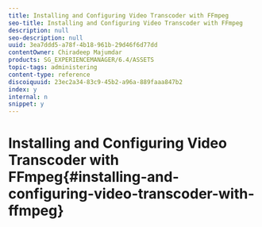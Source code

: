 ```yaml
---
title: Installing and Configuring Video Transcoder with FFmpeg
seo-title: Installing and Configuring Video Transcoder with FFmpeg
description: null
seo-description: null
uuid: 3ea7ddd5-a78f-4b18-961b-29d46f6d77dd
contentOwner: Chiradeep Majumdar
products: SG_EXPERIENCEMANAGER/6.4/ASSETS
topic-tags: administering
content-type: reference
discoiquuid: 23ec2a34-83c9-45b2-a96a-889faaa847b2
index: y
internal: n
snippet: y
---
```


# Installing and Configuring Video Transcoder with FFmpeg{#installing-and-configuring-video-transcoder-with-ffmpeg}

<!--
Comment Type: draft

<p>While the video transcoder with FFmpeg works similar to the connector FFmpeg transcoder with Assets (see <a href="../../sites/authoring/using/default-components-foundation.md">Video Components</a>) , you have more control over the process using this version because you are sharing the source code for the same transcoder. If, however, you decide not to use FFmpeg, or you want to use it differently than what is offered with the out-of-the-box transcoder, you can use this source code as a template to build out the transcoder how you want. Also, be aware that when you use FFmpeg, you can copy video renditions to a file system outside of AEM using File Copy Service.</p>
-->

##

<!--
Comment Type: draft

<h3>Installing FFmpeg</h3>
-->

<!--
Comment Type: draft

<p>You will now download and install FFmpeg and verify the installation.</p>
-->

<!--
Comment Type: draft

<ol>
<li><p>Go to <a href="http://www.ffmpeg.org">http://www.ffmpeg.org</a> to download and install the latest version of FFmpeg for your specific environment (Macintoch, Windows, or Linux).</p> <p>Make sure the ffmpeg executable is set in your system path. You should be able to run <span class="code">ffmpeg</span> from any directory in your system.</p> </li>
</ol>
-->

<!--
Comment Type: draft

<note type="note">
<p>AEM 6.2 is compatible with FFmpeg 3.0 and is configured to run correctly with FFmpeg 3.0 (which was the latest version at the time of general availability of 6.2).<br /> As per the FFmpeg documentation at <a href="https://trac.ffmpeg.org/wiki/Encode/AAC">https://trac.ffmpeg.org/wiki/Encode/AAC</a>, FFmpeg 3.0 does not ship with pre-built <span class="code">libvo-aacenc</span> or <span class="code">libaacplus</span> encoders. To use these encoders, install FFmpeg with the <span class="code">--with-fdk-aac</span> and/or <span class="code">--with-faac</span> option(s), or compile FFmpeg from non-free sources.</p>
<p>Because FFmpeg performs all transcoding operations, any reference to default configurations pertains to particular versions of FFmpeg validated by Adobe and may change in future. For more details, see FFmpeg encoding guidelines at <a href="https://trac.ffmpeg.org/wiki/Encode/H.264">https://trac.ffmpeg.org/wiki/Encode/H.264</a> and <a href="https://trac.ffmpeg.org/wiki/Encode/AAC">https://trac.ffmpeg.org/wiki/Encode/AAC</a>.</p>
</note>
-->

<!--
Comment Type: draft

<note type="note">
<p>From software security standpoint, Adobe recommends using the latest releases of all third-party software. However, if it is not possible to upgrade to FFmpeg 3.0, you may try the following:</p>
<ul>
<li>Add <span class="code">-strict -2</span> to the <span class="code">customArgs</span> property of <i>/etc/dam/video/iehq/jcr:content and /etc/dam/video/hq/jcr:content</i>.</li>
<li>Change the <span class="code">audioCodec</span> property of <i>/etc/dam/video/iehq/jcr:content</i> and <i>/etc/dam/video/hq/jcr:content</i> to <span class="code">libvo_aacenc</span> from <span class="code">aac</span>.</li>
</ul>
</note>
-->

<!--
Comment Type: draft

<h3>Installing cq-s7dam-video-core-1.0.jar</h3>
-->

<!--
Comment Type: draft

<p>Following the installation of FFmpeg, you will now verify the s7damVideobundle.</p>
-->

<!--
Comment Type: draft

<ol>
<li><p>Open AEM in your environment.</p> </li>
<li><p>Untar <span class="code">s7damvideobundle.tar</span> and then go to the <span class="code">s7damvideobundle/core</span> directory.</p> <p>You can download <a href="https://marketing.adobe.com/resources/help/en_US/s7/s7damvideobundle.tar">s7damvideobundle.tar here</a>.</p> </li>
<li><p>Run the following command:</p> <p><span class="code">mvn clean install sling:install</span></p> <p>The jar file from this project is installed under <span class="code">/libs/dam/install/cq-s7dam-video-core-1.0.jar</span>. Code is derived out of the existing DAM Video application which is part of the CQ Codebase.</p> <p>Three services are installed with the following process labels:</p>
<ul>
<li>"Create Thumbnail with FFMPEG as a pluggable component"</li>
</ul> <p style="margin-left: 40px;">Used as a reference implementation component which you can repurpose for integration with another third-party video encoder.<br /> </p>
<ul>
<li>"Transcode Video with FFMPEG as a pluggable component"</li>
</ul> <p style="margin-left: 40px;">Used for encoding by way of FFMPEG when customization is required. For example, set up of business rules to apply different encoding profiles based on source video aspect ratio.<br /> </p>
<ul>
<li>"Copy Transcoded Videos to NFS Mount"</li>
</ul> <p style="margin-left: 40px;">Used to store resulting encoded files to a server mount for delivery, such as integration with CDN or video packaging services.</p> </li>
</ol>
-->

<!--
Comment Type: draft

<h3>Setting up the Video Services through CQ Workflow</h3>
-->

<!--
Comment Type: draft

<ol>
<li><p>In your running instance of AEM, go to the following:</p> <p><span class="code">localhost:4502/workflow</span><br /> </p> </li>
<li><p>Tap <strong>Tools </strong>&gt; <strong>Workflow </strong>&gt; <strong>Models</strong>, then on the Workflow Models page, double-click <span class="code">DAM Update Asset</span>.</p> </li>
<li><p>In the <strong>DAM Update Asset</strong> page, in the workflow model, delete any existing <span class="code">FFmpeg thumbnails</span> and <span class="code">FFmpeg transcoding</span> services that may exist.</p> <p>You are now ready to set up the FFmpeg thumbnailing service.</p> </li>
</ol>
-->

<!--
Comment Type: draft

<h3>Setting up the FFmpeg Thumbnailing Service</h3>
-->

<!--
Comment Type: draft

<ol>
<li><p>In the AEM Sidekick, expand the <strong>Workflow</strong> list.</p> </li>
<li><p>Drag-and-drop <strong>Process Step</strong> on to your workflow page.</p> <p><br /> </p> <img imageRotate="0" src="assets/chlimage_1-396.png" /></li>
<li><p>Double-click the process step to open the <strong>Step Properties</strong> dialog box. In the <strong>Common</strong> tab, type a title such as <span class="code">FFmpeg thumbnail service</span>.</p> <p>Optionally, in the <strong>Description</strong> field, type a description that can further help you identify the process, such as <span class="code">Extracts video poster frame</span>.</p> </li>
<li><p>Tap the <strong>Process</strong> tab. Then in the <strong>Process</strong> drop-down list, select <strong>Create Thumbnail with FFMPEG as a pluggable component</strong>.</p> </li>
<li><p>Check <strong>Handler Advance</strong> option to turn it on.</p> </li>
<li><p>In the <strong>Arguments</strong> field, add the following:</p> <p><span class="code">count:4,index:2,[140:100],[48:48],[319:319]</span></p> <p>The arguments <span class="code">count</span> and <span class="code">index</span> are explained at the following location:</p> <p><a href="../../sites/developing/using/workflows-step-ref.md#createvideothumbnails">Create Video Thumbnails</a></p> </li>
<li><p>Click <strong>OK</strong>, and then click <strong>Save</strong> near the upper-left corner of the <strong>Workflow</strong> page.</p> <p>You are now ready to set up the FFMPEG Transcoding Service. This service is used for video encoding by way of FFMPEG when customization is required such as setting up business rules to apply different video encoding profiles based on the source video's aspect ratio.</p> </li>
</ol>
-->

<!--
Comment Type: draft

<h3>Setting up the FFmpeg Transcoding Service</h3>
-->

<!--
Comment Type: draft

<ol>
<li><p>In the AEM Sidekick, in the <strong>Workflow</strong> list, drag and drop <strong>Process Step</strong> on to your workflow immediately below the FFmpeg thumbnails step that you just added earlier.</p> </li>
<li><p>Double-click the process step to open the <strong>Step Properties</strong> dialog box. In the <strong>Common</strong> tab, type a title such as <span class="code">FFmpeg transcoding service</span>.</p> <p>Optionally, in the <strong>Description</strong> field, type a description that can further help you identify the process, such as <span class="code">Creates web-enabled video formats</span>.</p> </li>
<li><p>Click the <strong>Process</strong> tab, in the <strong>Process</strong> drop-down list, select <strong>Transcode Video with FFMPEG as a pluggable component</strong>.</p> </li>
<li><p>Check <strong>Handler Advance</strong> option to turn it on.</p> </li>
<li><p>In the <strong>Arguments</strong> field, add the following:</p> <p><span class="code">profile:firefoxhq,profile:hq,profile:flv</span></p> <p>The transcoding video profiles you add here should reference the out-of-the-box Assets video profiles in the Tools/Assets/Video Profiles folder on the Tools page (/etc/dam/video).</p>  </li>
<li><p>Click <strong>OK</strong>, and then click <strong>Save</strong> near the upper-left corner of the <strong>Workflow</strong> page.</p> <p>You are now ready to set up the network file copy service which is used to store resulting encoded files to a NFS server mount for integration with a Content Delivery Network (CDN) or video packaging services.</p> </li>
</ol>
-->

<!--
Comment Type: draft

<h3>Setting up the Network File Copy Service</h3>
-->

<!--
Comment Type: draft

<ol>
<li><p>In the AEM Sidekick, in the <strong>Workflow</strong> list, drag and drop <strong>Process Step</strong> on to your workflow immediately below the FFmpeg transcoding step that you just added earlier.</p> </li>
<li><p>Double-click the process step to open the <strong>Step Properties</strong> dialog box. In the <strong>Common</strong> tab, type a title such as <span class="code">FFmpeg NFS copy service</span>.</p> <p>Optionally, in the <strong>Description</strong> field, type a description that can further help you identify the process, such as <span class="code">Transcoded files are copied to the directories that are specified by the NFS copy service</span>.</p> </li>
<li><p>Click the <strong>Process</strong> tab, and then select <strong>Copy Transcoded Videos to NFS Mount</strong>.</p> </li>
<li><p>Check <strong>Handler Advance</strong> option to turn it on.</p> </li>
<li><p>In the <strong>Arguments</strong> field, create any shared mounts where you want the transcoded video files and thumbnails placed for global deliver. For example, you could use the following format:</p> <p><span class="code">mount:/tmp/cq,mount:/tmp/cq2</span></p> <p>The path above copies transcoded files to the mounts <span class="code">/tmp/cq</span> and <span class="code">/tmp/cq2.</span></p> <p>Creating mounts is useful if you intend to deliver video using various options such as streaming.</p> </li>
<li><p>Click <strong>OK</strong>, and then click <strong>Save</strong> near the upper-left corner of the <strong>Workflow</strong> page.</p> <p>After you set up the three services above, you can upload your videos into Assets. </p> </li>
</ol>
-->

